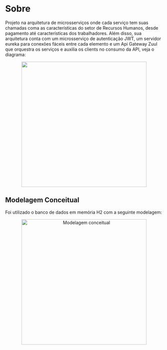 # Sobre

Projeto na arquitetura de microsserviços onde cada serviço tem suas chamadas coma as características do setor de Recursos Humanos, desde pagamento até características dos trabalhadores. Além disso, sua arquitetura conta com um microsserviço de autenticação JWT, um servidor eureka para conexões fáceis entre cada elemento e um Api Gateway Zuul que orquestra os serviços e auxilia os clients no consumo da API, veja o diagrama: 

<p align="center">
  <a target="_blank" href="https://i.pinimg.com/originals/68/5c/1d/685c1d34f97f72a24aa13b4f60789886.jpg">
    <img align="center" width="400" src="https://i.pinimg.com/originals/68/5c/1d/685c1d34f97f72a24aa13b4f60789886.jpg">
  </a>
<p/>

## Modelagem Conceitual 

Foi utilizado o banco de dados em memória H2 com a seguinte modelagem:

<p align="center">
  <a target="_blank" href="https://i.pinimg.com/originals/8b/4b/72/8b4b7229e50699ca387ce617b2dae4e3.jpg">
    <img alt="Modelagem conceitual" width="400" src="https://i.pinimg.com/originals/8b/4b/72/8b4b7229e50699ca387ce617b2dae4e3.jpg">
  </a>
<p/>
